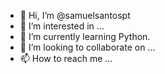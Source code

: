 - 👋 Hi, I’m @samuelsantospt
- 👀 I’m interested in ...
- 🌱 I’m currently learning Python.
- 💞️ I’m looking to collaborate on ...
- 📫 How to reach me ...

<!---
samuelsantospt/samuelsantospt is a ✨ special ✨ repository because its `README.md` (this file) appears on your GitHub profile.
You can click the Preview link to take a look at your changes.
--->
